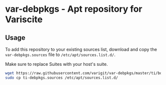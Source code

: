 # var-debpkgs - Apt repository for Variscite

## Usage 
To add this repository to your existing sources list, download and copy the ``var-debpkgs.sources`` file to ``/etc/apt/sources.list.d/``.

Make sure to replace Suites with your host's suite.

```sh
wget https://raw.githubusercontent.com/varigit/var-debpkgs/master/ti/bookworm/var-debpkgs.list
sudo cp ti-debpkgs.sources /etc/apt/sources.list.d/
```
